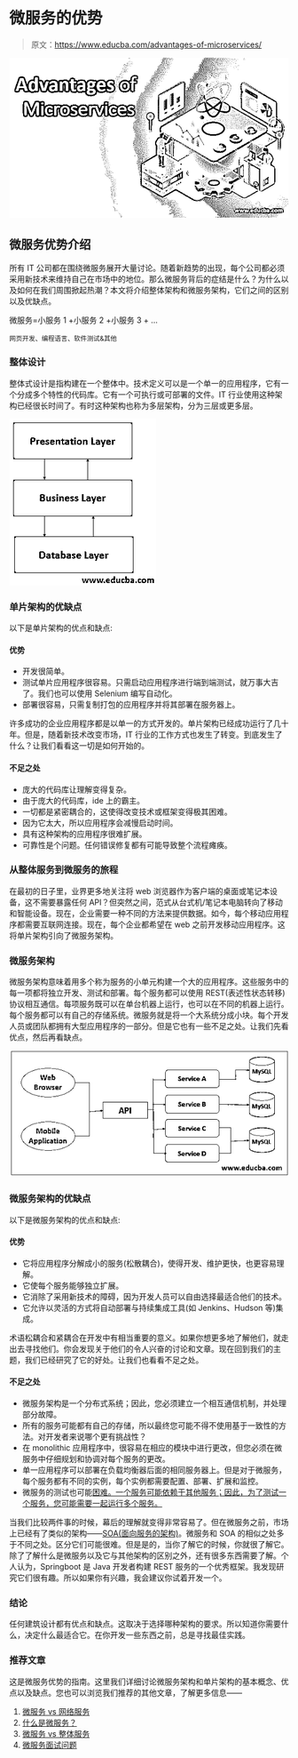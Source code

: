# 微服务的优势

> 原文：<https://www.educba.com/advantages-of-microservices/>

![ADVANTAGES OF MICROSERVICES](img/4fc9e11886544863bdc499bf55ebd480.png)



## 微服务优势介绍

所有 IT 公司都在围绕微服务展开大量讨论。随着新趋势的出现，每个公司都必须采用新技术来维持自己在市场中的地位。那么微服务背后的症结是什么？为什么以及如何在我们周围掀起热潮？本文将介绍整体架构和微服务架构，它们之间的区别以及优缺点。

微服务=小服务 1 +小服务 2 +小服务 3 + …

<small>网页开发、编程语言、软件测试&其他</small>

### 整体设计

整体式设计是指构建在一个整体中。技术定义可以是一个单一的应用程序，它有一个分成多个特性的代码库。它有一个可执行或可部署的文件。IT 行业使用这种架构已经很长时间了。有时这种架构也称为多层架构，分为三层或更多层。

![multi-layer architecture](img/928f10de1e60d801f34fe6cc1a7509dc.png)



### 单片架构的优缺点

以下是单片架构的优点和缺点:

#### 优势

*   开发很简单。
*   测试单片应用程序很容易。只需启动应用程序进行端到端测试，就万事大吉了。我们也可以使用 Selenium 编写自动化。
*   部署很容易，只需复制打包的应用程序并将其部署在服务器上。

许多成功的企业应用程序都是以单一的方式开发的。单片架构已经成功运行了几十年。但是，随着新技术改变市场，IT 行业的工作方式也发生了转变。到底发生了什么？让我们看看这一切是如何开始的。

#### 不足之处

*   庞大的代码库让理解变得复杂。
*   由于庞大的代码库，ide 上的霸主。
*   一切都是紧密耦合的，这使得改变技术或框架变得极其困难。
*   因为它太大，所以应用程序会减慢启动时间。
*   具有这种架构的应用程序很难扩展。
*   可靠性是个问题。任何错误修复都有可能导致整个流程瘫痪。

### 从整体服务到微服务的旅程

在最初的日子里，业界更多地关注将 web 浏览器作为客户端的桌面或笔记本设备，这不需要暴露任何 API？但突然之间，范式从台式机/笔记本电脑转向了移动和智能设备。现在，企业需要一种不同的方法来提供数据。如今，每个移动应用程序都需要互联网连接。现在，每个企业都希望在 web 之前开发移动应用程序。这将单片架构引向了微服务架构。

### 微服务架构

微服务架构意味着用多个称为服务的小单元构建一个大的应用程序。这些服务中的每一项都将独立开发、测试和部署。每个服务都可以使用 REST(表述性状态转移)协议相互通信。每项服务既可以在单台机器上运行，也可以在不同的机器上运行。每个服务都可以有自己的存储系统。微服务就是将一个大系统分成小块。每个开发人员或团队都拥有大型应用程序的一部分。但是它也有一些不足之处。让我们先看优点，然后再看缺点。

![ADVANTAGES OF MICROSERVICES](img/b307ce4e3ec392fe489a0304570fd251.png)



### 微服务架构的优缺点

以下是微服务架构的优点和缺点:

#### 优势

*   它将应用程序分解成小的服务(松散耦合)，使得开发、维护更快，也更容易理解。
*   它使每个服务能够独立扩展。
*   它消除了采用新技术的障碍，因为开发人员可以自由选择最适合他们的技术。
*   它允许以灵活的方式将自动部署与持续集成工具(如 Jenkins、Hudson 等)集成。

术语松耦合和紧耦合在开发中有相当重要的意义。如果你想更多地了解他们，就走出去寻找他们。你会发现关于他们的令人兴奋的讨论和文章。现在回到我们的主题，我们已经研究了它的好处。让我们也看看不足之处。

#### 不足之处

*   微服务架构是一个分布式系统；因此，您必须建立一个相互通信机制，并处理部分故障。
*   所有的服务可能都有自己的存储，所以最终您可能不得不使用基于一致性的方法。对开发者来说哪个更有挑战性？
*   在 monolithic 应用程序中，很容易在相应的模块中进行更改，但您必须在微服务中仔细规划和协调对每个服务的更改。
*   单一应用程序可以部署在负载均衡器后面的相同服务器上。但是对于微服务，每个服务都有不同的实例，每个实例都需要配置、部署、扩展和监控。
*   微服务的测试也可能[困难。一个服务可能依赖于其他服务；因此，为了测试一个服务，您可能需要一起运行多个服务。](https://www.educba.com/microservices-tools/)

当我们比较两件事的时候，幕后的理解就变得非常容易了。但在微服务之前，市场上已经有了类似的架构——[SOA(面向服务的架构)](https://www.educba.com/what-is-soa/)。微服务和 SOA 的相似之处多于不同之处。区分它们可能很难。但是是的，当你了解它的时候，你就很了解它。除了了解什么是微服务以及它与其他架构的区别之外，还有很多东西需要了解。个人认为，Springboot 是 Java 开发者构建 REST 服务的一个优秀框架。我发现研究它们很有趣。所以如果你有兴趣，我会建议你试着开发一个。

### 结论

任何建筑设计都有优点和缺点。这取决于选择哪种架构的要求。所以知道你需要什么，决定什么最适合它。在你开发一些东西之前，总是寻找最佳实践。

### 推荐文章

这是微服务优势的指南。这里我们详细讨论微服务架构和单片架构的基本概念、优点以及缺点。您也可以浏览我们推荐的其他文章，了解更多信息——

1.  [微服务 vs 网络服务](https://www.educba.com/microservices-vs-webservices/)
2.  [什么是微服务？](https://www.educba.com/what-is-microservices/)
3.  [微服务 vs 整体服务](https://www.educba.com/microservice-vs-monolithic/)
4.  [微服务面试问题](https://www.educba.com/microservices-interview-questions/)





